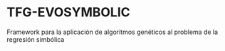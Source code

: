 # TFG-EVOSYMBOLIC
Framework para la aplicación de algoritmos genéticos al problema de la regresión simbólica
